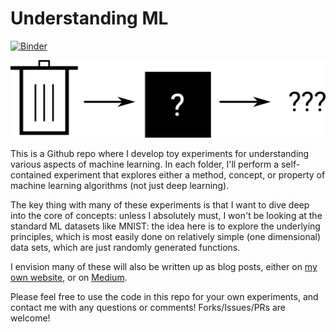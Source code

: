 # Understanding ML

[![Binder](https://mybinder.org/badge_logo.svg)](https://mybinder.org/v2/gh/laserkelvin/understanding-ml/master)

![cover](cover.png)

This is a Github repo where I develop toy experiments for understanding various
aspects of machine learning. In each folder, I'll perform a self-contained
experiment that explores either a method, concept, or property of machine
learning algorithms (not just deep learning).

The key thing with many of these experiments is that I want to dive deep into
the core of concepts: unless I absolutely must, I won't be looking at the 
standard ML datasets like MNIST: the idea here is to explore the underlying
principles, which is most easily done on relatively simple (one dimensional)
data sets, which are just randomly generated functions.

I envision many of these will also be written up as blog posts, either on [my
own website](https://laserkelvin.github.io), or on
[Medium](https://link.medium.com/lBgLpxMs74).

Please feel free to use the code in this repo for your own experiments, and
contact me with any questions or comments! Forks/Issues/PRs are welcome!
